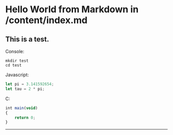 # Hello World from Markdown in /content/index.md

## This is a test.

Console:

```console
mkdir test
cd test
```

Javascript:

```javascript
let pi = 3.141592654;
let tau = 2 * pi;
```

C:

```javascript
int main(void)
{
    return 0;
}
```

---
